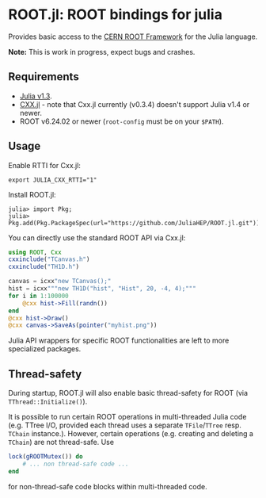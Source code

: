 # ROOT.jl: ROOT bindings for julia

Provides basic access to the [CERN ROOT Framework](https://root.cern.ch/)
for the Julia language.

**Note:** This is work in progress, expect bugs and crashes.


## Requirements

* [Julia v1.3](https://julialang.org/downloads/oldreleases/).
* [CXX.jl](https://github.com/Keno/Cxx.jl) - note that Cxx.jl currently
  (v0.3.4) doesn't support Julia v1.4 or newer.
* ROOT v6.24.02 or newer (`root-config` must be on your `$PATH`).


## Usage

Enable RTTI for Cxx.jl:

```shell
export JULIA_CXX_RTTI="1"
```

Install ROOT.jl:

```
julia> import Pkg;
julia> Pkg.add(Pkg.PackageSpec(url="https://github.com/JuliaHEP/ROOT.jl.git"))
```

You can directly use the standard ROOT API via Cxx.jl:

```julia
using ROOT, Cxx
cxxinclude("TCanvas.h")
cxxinclude("TH1D.h")

canvas = icxx"new TCanvas();"
hist = icxx"""new TH1D("hist", "Hist", 20, -4, 4);"""
for i in 1:100000
    @cxx hist->Fill(randn())
end
@cxx hist->Draw()
@cxx canvas->SaveAs(pointer("myhist.png"))
```

Julia API wrappers for specific ROOT functionalities are left to more
specialized packages.


## Thread-safety

During startup, ROOT.jl will also enable basic thread-safety for ROOT
(via `TThread::Initialize()`).

It is possible to run certain ROOT operations in multi-threaded Julia code
(e.g. TTree I/O, provided each thread uses a separate `TFile`/`TTree` resp.
`TChain` instance.). However, certain operations (e.g. creating and deleting
a `TChain`) are not thread-safe. Use

```julia
lock(gROOTMutex()) do
    # ... non thread-safe code ...
end
```

for non-thread-safe code blocks within multi-threaded code.
